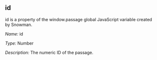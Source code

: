 ## id

id is a property of the window.passage global JavaScript variable created by Snowman.

*Name:* id

*Type:* Number

*Description:* The numeric ID of the passage.
